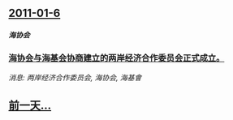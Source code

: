 ## [2011-01-6](/news/2011/01/6/index.md)

##### 海协会
### [海协会与海基会协商建立的两岸经济合作委员会正式成立。](/news/2011/01/6/海协会与海基会协商建立的两岸经济合作委员会正式成立.md)
_消息: 两岸经济合作委员会, 海协会, 海基會_

## [前一天...](/news/2011/01/5/index.md)

